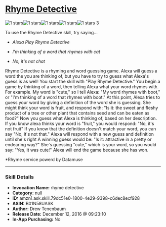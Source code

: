# [Rhyme Detective](http://alexa.amazon.com/#skills/amzn1.ask.skill.79dc51e0-1800-4e29-9398-c6dec8ecf928)
![1 stars](../../images/ic_star_black_18dp_1x.png)![1 stars](../../images/ic_star_border_black_18dp_1x.png)![1 stars](../../images/ic_star_border_black_18dp_1x.png)![1 stars](../../images/ic_star_border_black_18dp_1x.png)![1 stars](../../images/ic_star_border_black_18dp_1x.png) 3

To use the Rhyme Detective skill, try saying...

* *Alexa Play Rhyme Detective*

* *I'm thinking of a word that rhymes with cat*

* *No, it's not chat*

Rhyme Detective is a rhyming and word guessing game. 
Alexa will guess a word the you are thinking of, but  you have to try to guess what Alexa's guess is as well!
You start the skill with "Play Rhyme Detective."
You begin a game by thinking of a word, then telling Alexa what your word rhymes with.
For example. My word is "cute," so I tell Alexa:
"My word rhymes with boot," or "I'm thinking of a word that rhymes with boot."
At this point, Alexa tries to guess your word by giving a definition of the word she is guessing.
She might think your word is fruit, and respond with: 
"Is it: the sweet and fleshy product of a tree or other plant that contains seed and can be eaten as food?"
Now you guess what Alexa is thinking of, based on her description.
If you know alexa thinks your word is "fruit," you would respond: "No, it's not fruit"
If you know that the definition doesn't match your word, you can say "No, it's not that." 
Alexa will respond with a new guess and definition until she's right
A winning guess would be: "Is it: attractive in a pretty or endearing way?"
She's guessing "cute," which is your word, so you would say: "Yes, it was cute!" 
Alexa will end the game because she has won.

*Rhyme service powerd by Datamuse

***

### Skill Details

* **Invocation Name:** rhyme detective
* **Category:** null
* **ID:** amzn1.ask.skill.79dc51e0-1800-4e29-9398-c6dec8ecf928
* **ASIN:** B01N58UASK
* **Author:** Drew Tenenbaum
* **Release Date:** December 12, 2016 @ 09:23:10
* **In-App Purchasing:** No
